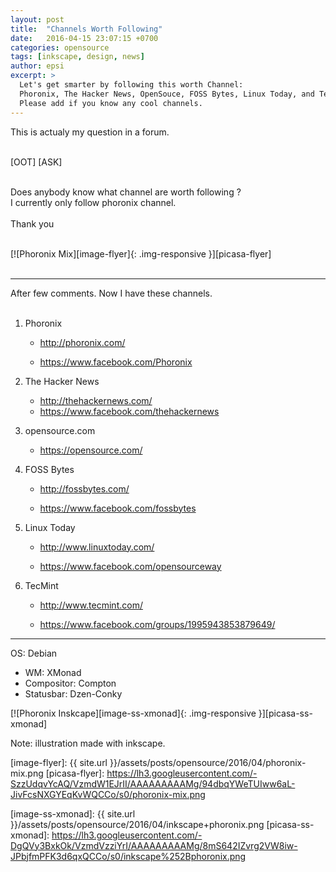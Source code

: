 ```yaml
---
layout: post
title:  "Channels Worth Following"
date:   2016-04-15 23:07:15 +0700
categories: opensource
tags: [inkscape, design, news]
author: epsi
excerpt: >
  Let's get smarter by following this worth Channel: 
  Phoronix, The Hacker News, OpenSouce, FOSS Bytes, Linux Today, and TecMint.
  Please add if you know any cool channels. 
---
```


This is actualy my question in a forum.<br/><br/>

[OOT] [ASK]<br/><br/>

Does anybody know what channel are worth following ?<br/>
I currently only follow phoronix channel.<br/><br/>
Thank you<br/><br/>

[![Phoronix Mix][image-flyer]{: .img-responsive }][picasa-flyer]
<br/><br/>

* * *


After few comments. Now I have these channels.<br/><br/>

1. Phoronix

	* <http://phoronix.com/>

	* <https://www.facebook.com/Phoronix>

2. The Hacker News

	* <http://thehackernews.com/>
	* <https://www.facebook.com/thehackernews>

3. opensource.com

	* <https://opensource.com/>

4. FOSS Bytes

	* <http://fossbytes.com/>

	* <https://www.facebook.com/fossbytes>

5. Linux Today

	* <http://www.linuxtoday.com/>

	* <https://www.facebook.com/opensourceway>

6. TecMint

	* <http://www.tecmint.com/>

	* <https://www.facebook.com/groups/1995943853879649/>

* * *

OS: Debian<br/>
+ WM: XMonad<br/>
+ Compositor: Compton<br/>
+ Statusbar: Dzen-Conky<br/>

[![Phoronix Inskcape][image-ss-xmonad]{: .img-responsive }][picasa-ss-xmonad]

Note: illustration made with inkscape.


[image-flyer]: {{ site.url }}/assets/posts/opensource/2016/04/phoronix-mix.png
[picasa-flyer]: https://lh3.googleusercontent.com/-SzzUdqvYcAQ/VzmdW1EJrII/AAAAAAAAAMg/94dbqYWeTUIww6aL-JivFcsNXGYEqKvWQCCo/s0/phoronix-mix.png

[image-ss-xmonad]: {{ site.url }}/assets/posts/opensource/2016/04/inkscape+phoronix.png
[picasa-ss-xmonad]: https://lh3.googleusercontent.com/-DgQVy3BxkOk/VzmdVzziYrI/AAAAAAAAAMg/8mS642IZvrg2VW8iw-JPbjfmPFK3d6qxQCCo/s0/inkscape%252Bphoronix.png
